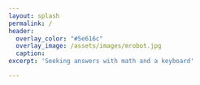 ```yaml
---
layout: splash
permalink: /
header:
  overlay_color: "#5e616c"
  overlay_image: /assets/images/mrobot.jpg
  caption:
excerpt: 'Seeking answers with math and a keyboard'

---
```

